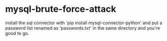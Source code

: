 # mysql-brute-force-attack

install the sql connector with 'pip install mysql-connector-python' and put a password list renamed as 'passwords.txt' in the same directory and you're good to go.

